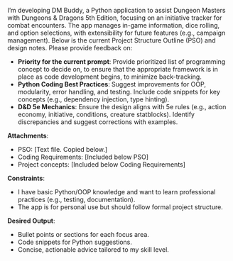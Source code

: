 I’m developing DM Buddy, a Python application to assist Dungeon Masters with Dungeons & Dragons 5th Edition, focusing on an initiative tracker for combat encounters. The app manages in-game information, dice rolling, and option selections, with extensibility for future features (e.g., campaign management). Below is the current Project Structure Outline (PSO) and design notes. Please provide feedback on:

- **Priority for the current prompt**: Provide prioritized list of programming concept to decide on, to ensure that the appropriate framework is in place as code development begins, to minimize back-tracking.
- **Python Coding Best Practices**: Suggest improvements for OOP, modularity, error handling, and testing. Include code snippets for key concepts (e.g., dependency injection, type hinting).
- **D&D 5e Mechanics**: Ensure the design aligns with 5e rules (e.g., action economy, initiative, conditions, creature statblocks). Identify discrepancies and suggest corrections with examples.

**Attachments**:

- PSO: [Text file. Copied below.]
- Coding Requirements: [Included below PSO]
- Project concepts: [Included below Coding Requirements]

**Constraints**:

- I have basic Python/OOP knowledge and want to learn professional practices (e.g., testing, documentation).
- The app is for personal use but should follow formal project structure.

**Desired Output**:

- Bullet points or sections for each focus area.
- Code snippets for Python suggestions.
- Concise, actionable advice tailored to my skill level.
